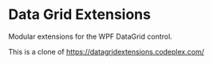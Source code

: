 # Data Grid Extensions

Modular extensions for the WPF DataGrid control.

This is a clone of https://datagridextensions.codeplex.com/